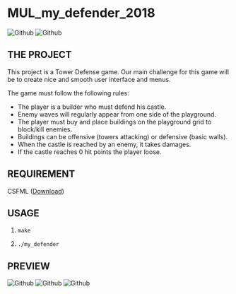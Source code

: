 # MUL_my_defender_2018

![Github](https://forthebadge.com/images/badges/made-with-c.svg) 
![Github](https://forthebadge.com/images/badges/built-with-love.svg)

## THE PROJECT

This project is a Tower Defense game. Our main challenge for this game will be to create nice and smooth user interface and menus.

The game must follow the following rules:

* The player is a builder who must defend his castle.
* Enemy waves will regularly appear from one side of
the playground.
* The player must buy and place buildings on the playground grid to block/kill enemies.
* Buildings can be offensive (towers attacking) or defensive (basic walls).
* When the castle is reached by an enemy, it takes damages.
* If the castle reaches 0 hit points the player loose.

## REQUIREMENT

CSFML ([Download](https://www.sfml-dev.org/download/csfml/index-fr.php))

## USAGE

1) `make`

2) `./my_defender`

## PREVIEW

![Github](https://i.ibb.co/tQLSymw/Screenshot-from-2019-04-02-19-33-38.png)
![Github](https://i.ibb.co/6yvBcxb/Screenshot-from-2019-04-02-19-34-05.png)
![Github](https://i.ibb.co/TYWNwZW/Screenshot-from-2019-04-02-19-37-32.png)
